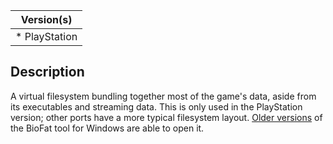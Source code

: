 | Version(s) |
| ---------- |
| * PlayStation |

## Description

A virtual filesystem bundling together most of the game's data, aside from its executables and streaming data.
This is only used in the PlayStation version; other ports have a more typical filesystem layout.
[Older versions](http://www.mediafire.com/file/6597al60vz2r3vm/biofat_svn06232011.zip) of the BioFat tool for Windows are able to open it.

